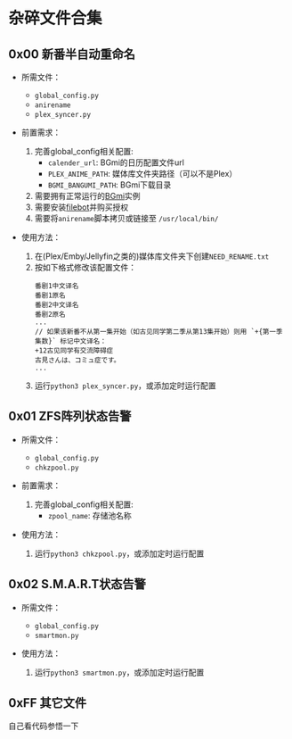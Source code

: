 # 杂碎文件合集

## 0x00 新番半自动重命名
* 所需文件：
    * `global_config.py`
    * `anirename`
    * `plex_syncer.py`

* 前置需求：
    1. 完善global_config相关配置:
        * `calender_url`: BGmi的日历配置文件url
        * `PLEX_ANIME_PATH`: 媒体库文件夹路径（可以不是Plex）
        * `BGMI_BANGUMI_PATH`: BGmi下载目录
    2. 需要拥有正常运行的[BGmi](https://github.com/BGmi/bgmi-docker-all-in-one)实例
    3. 需要安装[filebot](https://www.filebot.net/)并购买授权
    4. 需要将`anirename`脚本拷贝或链接至 `/usr/local/bin/`
  
* 使用方法：
    1. 在(Plex/Emby/Jellyfin之类的)媒体库文件夹下创建`NEED_RENAME.txt`
    2. 按如下格式修改该配置文件：
        ```
        番剧1中文译名
        番剧1原名
        番剧2中文译名
        番剧2原名
        ...
        // 如果该新番不从第一集开始（如古见同学第二季从第13集开始）则用 `+{第一季集数}` 标记中文译名：
        +12古见同学有交流障碍症
        古見さんは、コミュ症です。
        ...
        ```
    3. 运行`python3 plex_syncer.py`，或添加定时运行配置

## 0x01 ZFS阵列状态告警
* 所需文件：
    * `global_config.py`
    * `chkzpool.py`

* 前置需求：
    1. 完善global_config相关配置:
        * `zpool_name`: 存储池名称

* 使用方法：
    1. 运行`python3 chkzpool.py`，或添加定时运行配置

## 0x02 S.M.A.R.T状态告警
* 所需文件：
    * `global_config.py`
    * `smartmon.py`

* 使用方法：
    1. 运行`python3 smartmon.py`，或添加定时运行配置

## 0xFF 其它文件
自己看代码参悟一下
